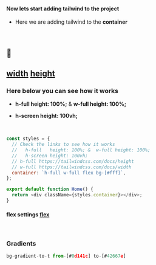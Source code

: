 #### Now lets start adding tailwind to the project

- Here we are adding tailwind to the **container**

<br>

## 🥭

## [width](https://tailwindcss.com/docs/width) [height](https://tailwindcss.com/docs/height)

### Here below you can see how it works

- **h-full height: 100%;** & **w-full height: 100%;**

- **h-screen height: 100vh;**

<br>

```javascript
const styles = {
  // Check the links to see how it works
  //   h-full	height: 100%; &  w-full	height: 100%;
  //   h-screen	height: 100vh;
  // h-full https://tailwindcss.com/docs/height
  // w-full https://tailwindcss.com/docs/width
  container: `h-full w-full flex bg-[#fff]`,
};

export default function Home() {
  return <div className={styles.container}></div>;
}
```

#### flex settings [flex](https://tailwindcss.com/docs/flex)

<br>

### Gradients

```javascript
bg-gradient-to-t from-[#0d141c] to-[#42667e]
```
